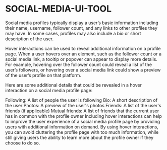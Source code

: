 # SOCIAL-MEDIA-UI-TOOL
Social media profiles typically  display a user’s basic information including their name, username, follower count, and any links to other profiles they may have.  In some cases, profiles may also include a bio or short description of the user.

Hover interactions can be used to reveal additional information on a profile page. When a user hovers over an element, such as the follower count or a social media link, a tooltip or popover can appear to display more details. For example, hovering over the follower count could reveal a list of the user’s followers, or hovering over a social media link could show a preview of the user’s profile on that platform.

Here are some additional details that could be revealed in a hover interaction on a social media profile page:

Following: A list of people the user is following
Bio: A short description of the user
Photos: A preview of the user's photos
Friends: A list of the user's friends (if applicable)
Mutual friends: A list of friends that the current user has in common with the profile owner
Including hover interactions can help to improve the user experience of a social media profile page by providing users with additional information on demand. By using hover interactions, you can avoid cluttering the profile page with too much information, while still giving users the ability to learn more about the profile owner if they choose to do so.
